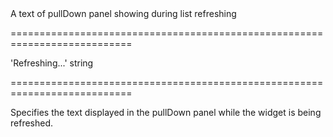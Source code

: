 <!--**
/*-------------------------------------------
    Auto-generated file. Do not modify.
-------------------------------------------

**-->
<!--d-->A text of pullDown panel showing during list refreshing<!--/d-->
===========================================================================
<!--default-->'Refreshing...'<!--/default-->
<!--type-->string<!--/type-->
===========================================================================

<!--shortDescription-->
Specifies the text displayed in the pullDown panel while the widget is being refreshed.
<!--/shortDescription-->

<!--fullDescription-->

<!--/fullDescription-->